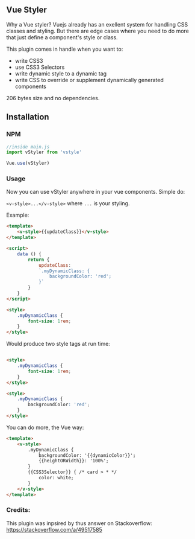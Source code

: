 ## Vue Styler

Why a Vue styler? Vuejs already has an exellent system for handling CSS classes and styling. But there are edge cases where you need to do more that just define a component's style or class.

This plugin comes in handle when you want to:

* write CSS3
* use CSS3 Selectors
* write dynamic style to a dynamic <style></style> tag
* write CSS to override or supplement dynamically generated components

206 bytes size and no dependencies.

## Installation

### NPM 

```javascript
//inside main.js
import vStyler from 'vstyle'

Vue.use(vStyler)

```

### Usage

Now you can use vStyler anywhere in your vue components. Simple do:

`<v-style>...</v-style>` where `...` is your styling.

Example:
```html
<template>
    <v-style>{{updateClass}}</v-style>
</template>

<script>
    data () {
        return {
            updateClass: 
            `.myDynamicClass: {
                backgroundColor: 'red';
            }`
        }
    }
</script>

<style>
    .myDynamicClass {
        font-size: 1rem;
    }
</style>

```

Would produce two style tags at run time:

```html

<style>
    .myDynamicClass {
        font-size: 1rem;
    }
</style>

<style>
    .myDynamicClass {
        backgroundColor: 'red';
    }
</style>

```

You can do more, the Vue way:

```html
<template>
    <v-style>
        .myDynamicClass {
            backgroundColor: '{{dynamicColor}}';
            {{heightORWidth}}: '100%';
        }
        {{CSS3Selector}} { /* card > * */
            color: white;
        }
    </v-style>
</template>
```

### Credits:

This plugin was inpsired by thus answer on Stackoverflow: https://stackoverflow.com/a/49517585
